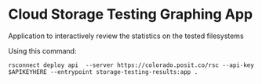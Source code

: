 # Cloud Storage Testing Graphing App
Application to interactively review the statistics on the tested filesystems

Using this command: 

`rsconnect deploy api  --server https://colorado.posit.co/rsc --api-key $APIKEYHERE --entrypoint storage-testing-results:app .`